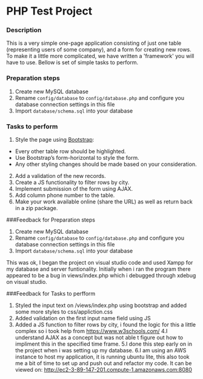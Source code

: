 ﻿
# PHP Test Project

### Description
This is a very simple one-page application consisting of just one table (representing users of some company),
and a form for creating new rows. To make it a little more complicated, we have written a 'framework' you will have to use.
Bellow is set of simple tasks to perform.

### Preparation steps
1. Create new MySQL database
2. Rename `config/database` to `config/database.php` and configure you database connection settings in this file
3. Import `database/schema.sql` into your database

### Tasks to perform
1. Style the page using [Bootstrap](http://getbootstrap.com/):
  * Every other table row should be highlighted.
  * Use Bootstrap’s form-horizontal to style the form.
  * Any other styling changes should be made based on your consideration.
2. Add a validation of the new records.
3. Create a JS functionality to filter rows by city.
4. Implement submission of the form using AJAX.
5. Add column phone number to the table.
6. Make your work available online (share the URL) as well as return back in a zip package.





###Feedback for Preparation steps
1. Create new MySQL database
2. Rename `config/database` to `config/database.php` and configure you database connection settings in this file
3. Import `database/schema.sql` into your database

This was ok, I began the project on visual studio code and used Xampp for my database and server funtionality.
Initially when i ran the program there appeared to be a bug in views/index.php which i debugged through xdebug on visual studio. 

###Feedback for  Tasks to perfform
1. Styled the input text on /views/index.php using bootstrap and added some more styles to css/appliction.css
2. Added validation on the first input name field using JS
3. Added a JS function to filter rows by city, i found the logic for this a little complex so i took help from https://www.w3schools.com/
4.I understand AJAX as a concept but was not able t figure out how to impliment this in the specified time frame.
5.I done this step early on in the project when i was setting up my database.
6.I am using an AWS instance to host my application, it is running ubuntu lite, this also took me a bit of time to set up and push out and refactor my code.
  It can be viewed on: http://ec2-3-89-147-201.compute-1.amazonaws.com:8080

